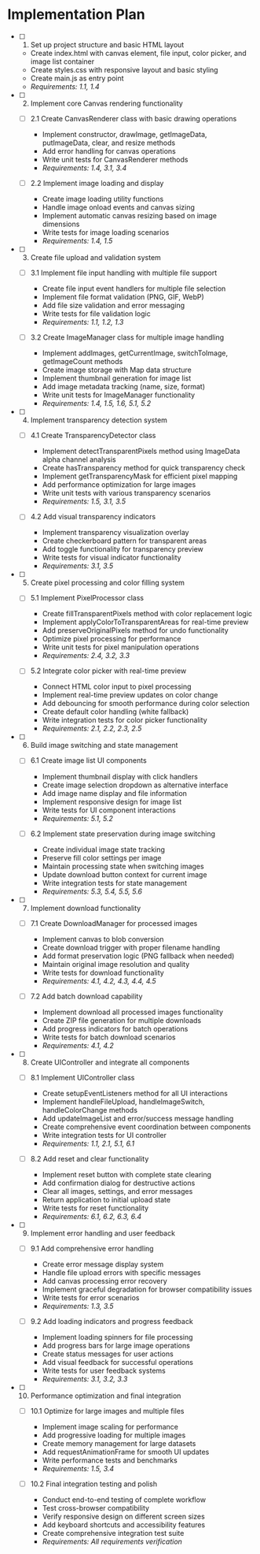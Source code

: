 # Implementation Plan

- [ ] 1. Set up project structure and basic HTML layout
  - Create index.html with canvas element, file input, color picker, and image list container
  - Create styles.css with responsive layout and basic styling
  - Create main.js as entry point
  - _Requirements: 1.1, 1.4_

- [ ] 2. Implement core Canvas rendering functionality
  - [ ] 2.1 Create CanvasRenderer class with basic drawing operations
    - Implement constructor, drawImage, getImageData, putImageData, clear, and resize methods
    - Add error handling for canvas operations
    - Write unit tests for CanvasRenderer methods
    - _Requirements: 1.4, 3.1, 3.4_

  - [ ] 2.2 Implement image loading and display
    - Create image loading utility functions
    - Handle image onload events and canvas sizing
    - Implement automatic canvas resizing based on image dimensions
    - Write tests for image loading scenarios
    - _Requirements: 1.4, 1.5_

- [ ] 3. Create file upload and validation system
  - [ ] 3.1 Implement file input handling with multiple file support
    - Create file input event handlers for multiple file selection
    - Implement file format validation (PNG, GIF, WebP)
    - Add file size validation and error messaging
    - Write tests for file validation logic
    - _Requirements: 1.1, 1.2, 1.3_

  - [ ] 3.2 Create ImageManager class for multiple image handling
    - Implement addImages, getCurrentImage, switchToImage, getImageCount methods
    - Create image storage with Map data structure
    - Implement thumbnail generation for image list
    - Add image metadata tracking (name, size, format)
    - Write unit tests for ImageManager functionality
    - _Requirements: 1.4, 1.5, 1.6, 5.1, 5.2_

- [ ] 4. Implement transparency detection system
  - [ ] 4.1 Create TransparencyDetector class
    - Implement detectTransparentPixels method using ImageData alpha channel analysis
    - Create hasTransparency method for quick transparency check
    - Implement getTransparencyMask for efficient pixel mapping
    - Add performance optimization for large images
    - Write unit tests with various transparency scenarios
    - _Requirements: 1.5, 3.1, 3.5_

  - [ ] 4.2 Add visual transparency indicators
    - Implement transparency visualization overlay
    - Create checkerboard pattern for transparent areas
    - Add toggle functionality for transparency preview
    - Write tests for visual indicator functionality
    - _Requirements: 3.1, 3.5_

- [ ] 5. Create pixel processing and color filling system
  - [ ] 5.1 Implement PixelProcessor class
    - Create fillTransparentPixels method with color replacement logic
    - Implement applyColorToTransparentAreas for real-time preview
    - Add preserveOriginalPixels method for undo functionality
    - Optimize pixel processing for performance
    - Write unit tests for pixel manipulation operations
    - _Requirements: 2.4, 3.2, 3.3_

  - [ ] 5.2 Integrate color picker with real-time preview
    - Connect HTML color input to pixel processing
    - Implement real-time preview updates on color change
    - Add debouncing for smooth performance during color selection
    - Create default color handling (white fallback)
    - Write integration tests for color picker functionality
    - _Requirements: 2.1, 2.2, 2.3, 2.5_

- [ ] 6. Build image switching and state management
  - [ ] 6.1 Create image list UI components
    - Implement thumbnail display with click handlers
    - Create image selection dropdown as alternative interface
    - Add image name display and file information
    - Implement responsive design for image list
    - Write tests for UI component interactions
    - _Requirements: 5.1, 5.2_

  - [ ] 6.2 Implement state preservation during image switching
    - Create individual image state tracking
    - Preserve fill color settings per image
    - Maintain processing state when switching images
    - Update download button context for current image
    - Write integration tests for state management
    - _Requirements: 5.3, 5.4, 5.5, 5.6_

- [ ] 7. Implement download functionality
  - [ ] 7.1 Create DownloadManager for processed images
    - Implement canvas to blob conversion
    - Create download trigger with proper filename handling
    - Add format preservation logic (PNG fallback when needed)
    - Maintain original image resolution and quality
    - Write tests for download functionality
    - _Requirements: 4.1, 4.2, 4.3, 4.4, 4.5_

  - [ ] 7.2 Add batch download capability
    - Implement download all processed images functionality
    - Create ZIP file generation for multiple downloads
    - Add progress indicators for batch operations
    - Write tests for batch download scenarios
    - _Requirements: 4.1, 4.2_

- [ ] 8. Create UIController and integrate all components
  - [ ] 8.1 Implement UIController class
    - Create setupEventListeners method for all UI interactions
    - Implement handleFileUpload, handleImageSwitch, handleColorChange methods
    - Add updateImageList and error/success message handling
    - Create comprehensive event coordination between components
    - Write integration tests for UI controller
    - _Requirements: 1.1, 2.1, 5.1, 6.1_

  - [ ] 8.2 Add reset and clear functionality
    - Implement reset button with complete state clearing
    - Add confirmation dialog for destructive actions
    - Clear all images, settings, and error messages
    - Return application to initial upload state
    - Write tests for reset functionality
    - _Requirements: 6.1, 6.2, 6.3, 6.4_

- [ ] 9. Implement error handling and user feedback
  - [ ] 9.1 Add comprehensive error handling
    - Create error message display system
    - Handle file upload errors with specific messages
    - Add canvas processing error recovery
    - Implement graceful degradation for browser compatibility issues
    - Write tests for error scenarios
    - _Requirements: 1.3, 3.5_

  - [ ] 9.2 Add loading indicators and progress feedback
    - Implement loading spinners for file processing
    - Add progress bars for large image operations
    - Create status messages for user actions
    - Add visual feedback for successful operations
    - Write tests for user feedback systems
    - _Requirements: 3.1, 3.2, 3.3_

- [ ] 10. Performance optimization and final integration
  - [ ] 10.1 Optimize for large images and multiple files
    - Implement image scaling for performance
    - Add progressive loading for multiple images
    - Create memory management for large datasets
    - Add requestAnimationFrame for smooth UI updates
    - Write performance tests and benchmarks
    - _Requirements: 1.5, 3.4_

  - [ ] 10.2 Final integration testing and polish
    - Conduct end-to-end testing of complete workflow
    - Test cross-browser compatibility
    - Verify responsive design on different screen sizes
    - Add keyboard shortcuts and accessibility features
    - Create comprehensive integration test suite
    - _Requirements: All requirements verification_